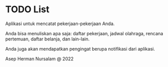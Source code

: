 # TODO List
Aplikasi untuk mencatat pekerjaan-pekerjaan Anda.

Anda bisa menuliskan apa saja: daftar pekerjaan, jadwal olahraga, rencana pertemuan, daftar belanja, dan lain-lain.

Anda juga akan mendapatkan pengingat berupa notifikasi dari aplikasi.


Asep Herman Nursalam @ 2022
